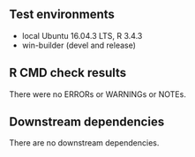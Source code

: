 ## Test environments
* local Ubuntu 16.04.3 LTS, R 3.4.3
* win-builder (devel and release)

## R CMD check results
There were no ERRORs or WARNINGs or NOTEs. 

## Downstream dependencies
There are no downstream dependencies.

